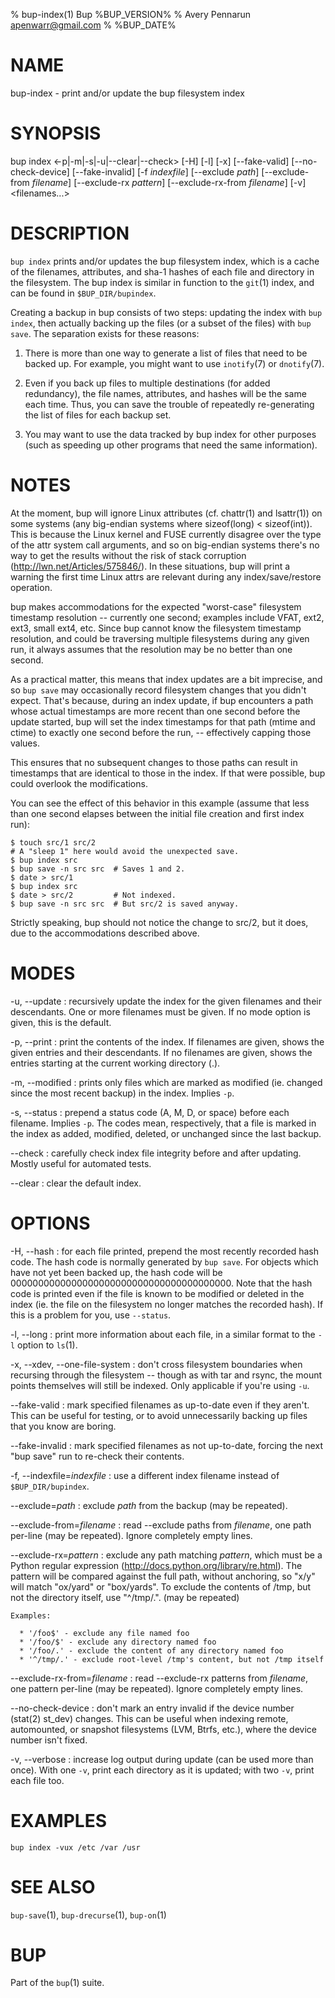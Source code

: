 % bup-index(1) Bup %BUP_VERSION%
% Avery Pennarun <apenwarr@gmail.com>
% %BUP_DATE%

# NAME

bup-index - print and/or update the bup filesystem index

# SYNOPSIS

bup index \<-p|-m|-s|-u|\--clear|\--check\> [-H] [-l] [-x] [\--fake-valid]
[\--no-check-device] [\--fake-invalid] [-f *indexfile*] [\--exclude *path*]
[\--exclude-from *filename*] [\--exclude-rx *pattern*]
[\--exclude-rx-from *filename*] [-v] \<filenames...\>

# DESCRIPTION

`bup index` prints and/or updates the bup filesystem index,
which is a cache of the filenames, attributes, and sha-1
hashes of each file and directory in the filesystem.  The
bup index is similar in function to the `git`(1) index, and
can be found in `$BUP_DIR/bupindex`.

Creating a backup in bup consists of two steps: updating
the index with `bup index`, then actually backing up the
files (or a subset of the files) with `bup save`.  The
separation exists for these reasons:

1. There is more than one way to generate a list of files
that need to be backed up.  For example, you might want to
use `inotify`(7) or `dnotify`(7).

2. Even if you back up files to multiple destinations (for
added redundancy), the file names, attributes, and hashes
will be the same each time.  Thus, you can save the trouble
of repeatedly re-generating the list of files for each
backup set.

3. You may want to use the data tracked by bup index for
other purposes (such as speeding up other programs that
need the same information).

# NOTES

At the moment, bup will ignore Linux attributes (cf. chattr(1) and
lsattr(1)) on some systems (any big-endian systems where sizeof(long)
< sizeof(int)).  This is because the Linux kernel and FUSE currently
disagree over the type of the attr system call arguments, and so on
big-endian systems there's no way to get the results without the risk
of stack corruption (http://lwn.net/Articles/575846/).  In these
situations, bup will print a warning the first time Linux attrs are
relevant during any index/save/restore operation.

bup makes accommodations for the expected "worst-case" filesystem
timestamp resolution -- currently one second; examples include VFAT,
ext2, ext3, small ext4, etc.  Since bup cannot know the filesystem
timestamp resolution, and could be traversing multiple filesystems
during any given run, it always assumes that the resolution may be no
better than one second.

As a practical matter, this means that index updates are a bit
imprecise, and so `bup save` may occasionally record filesystem
changes that you didn't expect.  That's because, during an index
update, if bup encounters a path whose actual timestamps are more
recent than one second before the update started, bup will set the
index timestamps for that path (mtime and ctime) to exactly one second
before the run, -- effectively capping those values.

This ensures that no subsequent changes to those paths can result in
timestamps that are identical to those in the index.  If that were
possible, bup could overlook the modifications.

You can see the effect of this behavior in this example (assume that
less than one second elapses between the initial file creation and
first index run):

    $ touch src/1 src/2
    # A "sleep 1" here would avoid the unexpected save.
    $ bup index src
    $ bup save -n src src  # Saves 1 and 2.
    $ date > src/1
    $ bup index src
    $ date > src/2         # Not indexed.
    $ bup save -n src src  # But src/2 is saved anyway.

Strictly speaking, bup should not notice the change to src/2, but it
does, due to the accommodations described above.

# MODES

-u, \--update
:   recursively update the index for the given filenames and
    their descendants.  One or more filenames must be
    given.  If no mode option is given, this is the
    default.

-p, \--print
:   print the contents of the index.  If filenames are
    given, shows the given entries and their descendants. 
    If no filenames are given, shows the entries starting
    at the current working directory (.).
    
-m, \--modified
:   prints only files which are marked as modified (ie.
    changed since the most recent backup) in the index. 
    Implies `-p`.

-s, \--status
:   prepend a status code (A, M, D, or space) before each
    filename.  Implies `-p`.  The codes mean, respectively,
    that a file is marked in the index as added, modified,
    deleted, or unchanged since the last backup.

\--check
:   carefully check index file integrity before and after
    updating.  Mostly useful for automated tests.

\--clear
:   clear the default index.


# OPTIONS

-H, \--hash
:   for each file printed, prepend the most recently
    recorded hash code.  The hash code is normally
    generated by `bup save`.  For objects which have not yet
    been backed up, the hash code will be
    0000000000000000000000000000000000000000.  Note that
    the hash code is printed even if the file is known to
    be modified or deleted in the index (ie. the file on
    the filesystem no longer matches the recorded hash). 
    If this is a problem for you, use `--status`.
    
-l, \--long
:   print more information about each file, in a similar
    format to the `-l` option to `ls`(1).

-x, \--xdev, \--one-file-system
:   don't cross filesystem boundaries when recursing through the
    filesystem -- though as with tar and rsync, the mount points
    themselves will still be indexed.  Only applicable if you're using
    `-u`.
    
\--fake-valid
:   mark specified filenames as up-to-date even if they
    aren't.  This can be useful for testing, or to avoid
    unnecessarily backing up files that you know are
    boring.
    
\--fake-invalid
:   mark specified filenames as not up-to-date, forcing the
    next "bup save" run to re-check their contents.

-f, \--indexfile=*indexfile*
:   use a different index filename instead of
    `$BUP_DIR/bupindex`.

\--exclude=*path*
:   exclude *path* from the backup (may be repeated).

\--exclude-from=*filename*
:   read --exclude paths from *filename*, one path per-line (may be
    repeated).  Ignore completely empty lines.

\--exclude-rx=*pattern*
:   exclude any path matching *pattern*, which must be a Python regular
    expression (http://docs.python.org/library/re.html).  The pattern
    will be compared against the full path, without anchoring, so
    "x/y" will match "ox/yard" or "box/yards".  To exclude the
    contents of /tmp, but not the directory itself, use
    "^/tmp/.". (may be repeated)

    Examples:

      * '/foo$' - exclude any file named foo
      * '/foo/$' - exclude any directory named foo
      * '/foo/.' - exclude the content of any directory named foo
      * '^/tmp/.' - exclude root-level /tmp's content, but not /tmp itself

\--exclude-rx-from=*filename*
:   read --exclude-rx patterns from *filename*, one pattern per-line
    (may be repeated).  Ignore completely empty lines.

\--no-check-device
:   don't mark an entry invalid if the device number (stat(2) st_dev)
    changes.  This can be useful when indexing remote, automounted, or
    snapshot filesystems (LVM, Btrfs, etc.), where the device number
    isn't fixed.

-v, \--verbose
:   increase log output during update (can be used more
    than once).  With one `-v`, print each directory as it
    is updated; with two `-v`, print each file too.


# EXAMPLES
    bup index -vux /etc /var /usr
    

# SEE ALSO

`bup-save`(1), `bup-drecurse`(1), `bup-on`(1)

# BUP

Part of the `bup`(1) suite.
